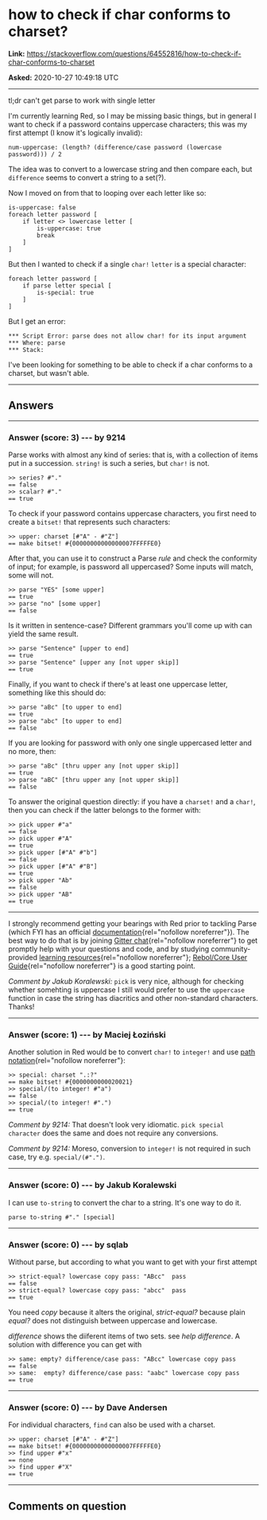 # how to check if char conforms to charset?

**Link:**
<https://stackoverflow.com/questions/64552816/how-to-check-if-char-conforms-to-charset>

**Asked:** 2020-10-27 10:49:18 UTC

------------------------------------------------------------------------

tl;dr can\'t get parse to work with single letter

I\'m currently learning Red, so I may be missing basic things, but in
general I want to check if a password contains uppercase characters;
this was my first attempt (I know it\'s logically invalid):

    num-uppercase: (length? (difference/case password (lowercase password))) / 2

The idea was to convert to a lowercase string and then compare each, but
`difference` seems to convert a string to a set(?).

Now I moved on from that to looping over each letter like so:

    is-uppercase: false
    foreach letter password [
        if letter <> lowercase letter [
            is-uppercase: true
            break
        ]
    ]

But then I wanted to check if a single `char!` `letter` is a special
character:

    foreach letter password [
        if parse letter special [
            is-special: true
        ]
    ]

But I get an error:

    *** Script Error: parse does not allow char! for its input argument
    *** Where: parse
    *** Stack:  

I\'ve been looking for something to be able to check if a char conforms
to a charset, but wasn\'t able.

------------------------------------------------------------------------

## Answers

------------------------------------------------------------------------

### Answer (score: 3) --- by 9214

Parse works with almost any kind of series: that is, with a collection
of items put in a succession. `string!` is such a series, but `char!` is
not.

    >> series? #"."
    == false
    >> scalar? #"."
    == true

To check if your password contains uppercase characters, you first need
to create a `bitset!` that represents such characters:

    >> upper: charset [#"A" - #"Z"]
    == make bitset! #{00000000000000007FFFFFE0}

After that, you can use it to construct a Parse *rule* and check the
conformity of input; for example, is password all uppercased? Some
inputs will match, some will not.

    >> parse "YES" [some upper]
    == true
    >> parse "no" [some upper]
    == false

Is it written in sentence-case? Different grammars you\'ll come up with
can yield the same result.

    >> parse "Sentence" [upper to end]
    == true
    >> parse "Sentence" [upper any [not upper skip]]
    == true

Finally, if you want to check if there\'s at least one uppercase letter,
something like this should do:

    >> parse "aBc" [to upper to end]
    == true
    >> parse "abc" [to upper to end]
    == false

If you are looking for password with only one single uppercased letter
and no more, then:

    >> parse "aBc" [thru upper any [not upper skip]]
    == true
    >> parse "aBC" [thru upper any [not upper skip]]
    == false

To answer the original question directly: if you have a `charset!` and a
`char!`, then you can check if the latter belongs to the former with:

    >> pick upper #"a"
    == false
    >> pick upper #"A"
    == true
    >> pick upper [#"A" #"b"]
    == false
    >> pick upper [#"A" #"B"]
    == true
    >> pick upper "Ab"
    == false
    >> pick upper "AB"
    == true

------------------------------------------------------------------------

I strongly recommend getting your bearings with Red prior to tackling
Parse (which FYI has an official
[documentation](https://github.com/red/red/wiki/%5BLINKS%5D-Learning-resources){rel="nofollow noreferrer"}).
The best way to do that is by joining [Gitter
chat](https://gitter.im/red/help){rel="nofollow noreferrer"} to get
promptly help with your questions and code, and by studying
community-provided [learning
resources](https://github.com/red/red/wiki/%5BLINKS%5D-Learning-resources){rel="nofollow noreferrer"};
[Rebol/Core User
Guide](http://www.rebol.com/docs/core23/rebolcore.html){rel="nofollow noreferrer"}
is a good starting point.

*Comment by Jakub Koralewski:* `pick` is very nice, although for
checking whether somehting is uppercase I still would prefer to use the
`uppercase` function in case the string has diacritics and other
non-standard characters. Thanks!

------------------------------------------------------------------------

### Answer (score: 1) --- by Maciej Łoziński

Another solution in Red would be to convert `char!` to `integer!` and
use [path
notation](https://github.com/red/docs/blob/master/en/datatypes/bitset.adoc#5-path-notation){rel="nofollow noreferrer"}:

    >> special: charset ".:?"
    == make bitset! #{0000000000020021}
    >> special/(to integer! #"a")
    == false
    >> special/(to integer! #".")
    == true

*Comment by 9214:* That doesn\'t look very idiomatic.
`pick special character` does the same and does not require any
conversions.

*Comment by 9214:* Moreso, conversion to `integer!` is not required in
such case, try e.g. `special/(#".")`.

------------------------------------------------------------------------

### Answer (score: 0) --- by Jakub Koralewski

I can use `to-string` to convert the char to a string. It\'s one way to
do it.

    parse to-string #"." [special]

------------------------------------------------------------------------

### Answer (score: 0) --- by sqlab

Without parse, but according to what you want to get with your first
attempt

    >> strict-equal? lowercase copy pass: "ABcc"  pass
    == false
    >> strict-equal? lowercase copy pass: "abcc"  pass
    == true

You need *copy* because it alters the original, *strict-equal?* because
plain *equal?* does not distinguish between uppercase and lowercase.

*difference* shows the diiferent items of two sets. see *help
difference*. A solution with difference you can get with

    >> same: empty? difference/case pass: "ABcc" lowercase copy pass
    == false
    >> same:  empty? difference/case pass: "aabc" lowercase copy pass
    == true

------------------------------------------------------------------------

### Answer (score: 0) --- by Dave Andersen

For individual characters, `find` can also be used with a charset.

    >> upper: charset [#"A" - #"Z"]
    == make bitset! #{00000000000000007FFFFFE0}
    >> find upper #"x"
    == none
    >> find upper #"X"
    == true

------------------------------------------------------------------------

## Comments on question
